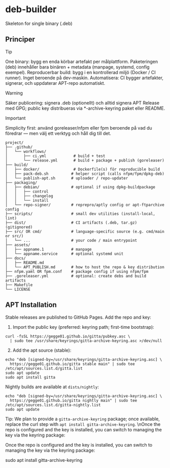 # deb-builder
Skeleton for single binary (.deb)

## Principer
> [!TIP]
> One binary: bygg en enda körbar artefakt per målplattform. Paketeringen (deb) innehåller bara binären + metadata (manpage, systemd, config exempel).
> Reproducerbar build: bygg i en kontrollerad miljö (Docker / CI runner). Inget beroende på dev-maskin.
> Automatisera: CI bygger artefakter, signerar, och uppdaterar APT-repo automatiskt.

> [!WARNING]
> Säker publicering: signera .deb (optionellt) och alltid signera APT Release med GPG; public key distribueras via *-archive-keyring paket eller README.

> [!IMPORTANT]
> Simplicity first: använd goreleaser/nfpm eller fpm beroende på vad du föredrar — men välj ett verktyg och håll dig till det.

```
project/
├── .github/
│   └── workflows/
│       ├── ci.yml            # build + test
│       └── release.yml       # build + package + publish (goreleaser)
├── build/
│   ├── docker/               # Dockerfile(s) för reproducible build
│   ├── pack-deb.sh          # helper script (calls nfpm/fpm/dpkg-deb)
│   └── publish-apt.sh       # uploader / repo-updater
├── packaging/
│   ├── debian/              # optional if using dpkg-buildpackage
│   │   ├── control
│   │   ├── changelog
│   │   └── install
│   └── repo-signer/         # reprepro/aptly config or apt-ftparchive config
├── scripts/                 # small dev utilities (install-local, lint)
├── dist/                    # CI artifacts (.deb, tar.gz)  (gitignored)
├── src/ OR cmd/             # language-specific source (e.g. cmd/main or src/)
│   └── ...                  # your code / main entrypoint
├── assets/
│   ├── appname.1            # manpage
│   └── appname.service      # optional systemd unit
├── docs/
│   ├── README.md
│   └── APT_PUBLISH.md       # how to host the repo & key distribution
├── nfpm.yaml OR fpm.conf    # package config if using nfpm/fpm
├── .goreleaser.yml          # optional: create debs and build artifacts
├── Makefile
└── LICENSE
```

## APT Installation

Stable releases are published to GitHub Pages. Add the repo and key:

1) Import the public key (preferred: keyring path; first-time bootstrap):

```
curl -fsSL https://gegge01.github.io/gitta/pubkey.asc \
  | sudo tee /usr/share/keyrings/gitta-archive-keyring.asc >/dev/null
```

2) Add the apt source (stable):

```
echo "deb [signed-by=/usr/share/keyrings/gitta-archive-keyring.asc] \
  https://gegge01.github.io/gitta stable main" | sudo tee /etc/apt/sources.list.d/gitta.list
sudo apt update
sudo apt install gitta
```

Nightly builds are available at `dists/nightly`:

```
echo "deb [signed-by=/usr/share/keyrings/gitta-archive-keyring.asc] \
  https://gegge01.github.io/gitta nightly main" | sudo tee /etc/apt/sources.list.d/gitta-nightly.list
sudo apt update
```

Tip: We plan to provide a `gitta-archive-keyring` package; once available, replace the curl step with `apt install gitta-archive-keyring`.
\nOnce the repo is configured and the key is installed, you can switch to managing the key via the keyring package:

Once the repo is configured and the key is installed, you can switch to managing the key via the keyring package:

sudo apt install gitta-archive-keyring
```
